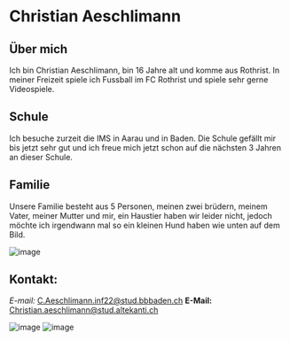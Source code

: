 # Christian Aeschlimann

## Über mich

Ich bin Christian Aeschlimann, bin 16 Jahre alt und komme aus Rothrist. In meiner Freizeit spiele ich Fussball im FC Rothrist und spiele sehr gerne Videospiele.

## Schule

Ich besuche zurzeit die IMS in Aarau und in Baden. Die Schule gefällt mir bis jetzt sehr gut und ich freue mich jetzt schon auf die nächsten 3 Jahren an dieser Schule.

## Familie 

Unsere Familie besteht aus 5 Personen, meinen zwei brüdern, meinem Vater, meiner Mutter und mir, ein Haustier haben wir leider nicht, jedoch möchte ich irgendwann mal so ein kleinen Hund haben wie unten auf dem Bild. 


![image](https://user-images.githubusercontent.com/111046353/184096041-22fe5b62-dd8b-400f-bf76-654386d5b25d.png)


## Kontakt:
*E-mail:*     C.Aeschlimann.inf22@stud.bbbaden.ch
**E-Mail:**   Christian.aeschlimann@stud.altekanti.ch

![image](https://user-images.githubusercontent.com/111046353/184096305-f947dcb8-8298-44e4-9e31-168c8d7828b1.png)         ![image](https://user-images.githubusercontent.com/111046353/184096377-d2f47060-6fa1-46b7-b2c6-f053b65ed5c1.png)

